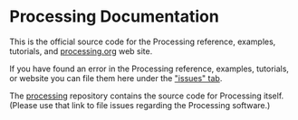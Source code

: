Processing Documentation
==========

This is the official source code for the Processing reference, examples, tutorials, and [processing.org](http://processing.org) web site.

If you have found an error in the Processing reference, examples, tutorials, or website you can file them here under the ["issues" tab](https://github.com/processing/processing-docs/issues).

The [processing](https://github.com/processing/processing) repository contains the source code for Processing itself. (Please use that link to file issues regarding the Processing software.)

<!-- Thanks Ben, Casey, and all the contributors for all things Processing! -->
